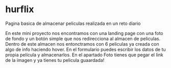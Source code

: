 # hurflix
Pagina basica de almacenar peliculas realizada en un reto diario

En este mini proyecto nos encontramos con una landing page con una foto de fondo y un botón simple que nos redirecciona al almacen de peliculas.
Dentro de este almacen nos entonctramos con 6 peliculas ya creada con algo de info haciendo hover. En el formulario puedes escribir los datos de tu propia película y almacenarlos.
En el apartado Foto tienes que pegar el link de la imagen y ya tienes tu pelicula guaardada!
